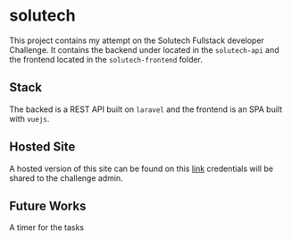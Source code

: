 # solutech

This project contains my attempt on the Solutech Fullstack developer Challenge.
It contains the backend under located in the `solutech-api` and the frontend located in the `solutech-frontend` folder.

## Stack
The backed is a REST API built on `laravel` and the frontend is an SPA built with `vuejs`.

## Hosted Site
A hosted version of this site can be found on this [link](https://solutech.eomwega.com)
credentials will be shared to the challenge admin.

## Future Works
A timer for the tasks
